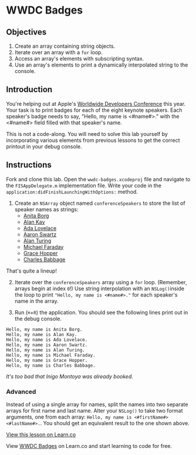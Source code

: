 # WWDC Badges

## Objectives

1. Create an array containing string objects.
2. Iterate over an array with a `for` loop.
3. Access an array's elements with subscripting syntax.
4. Use an array's elements to print a dynamically interpolated string to the console.

## Introduction

You're helping out at Apple's [Worldwide Developers Conference](https://developer.apple.com/wwdc/) this year. Your task is to print badges for each of the eight keynote speakers. Each speaker's badge needs to say, "Hello, my name is <#name#>." with the <#name#> field filled with that speaker's name.

This is not a code-along. You will need to solve this lab yourself by incorporating various elements from previous lessons to get the correct printout in your debug console.

## Instructions

Fork and clone this lab. Open the `wwdc-badges.xcodeproj` file and navigate to the `FISAppDelegate.m` implementation file. Write your code in the `application:didFinishLaunchingWithOptions:` method.

1. Create an `NSArray` object named `conferenceSpeakers` to store the list of speaker names as strings:
    * [Anita Borg](https://en.wikipedia.org/wiki/Anita_Borg)
    * [Alan Kay](https://en.wikipedia.org/wiki/Alan_Kay)
    * [Ada Lovelace](https://en.wikipedia.org/wiki/Ada_Lovelace)
    * [Aaron Swartz](https://en.wikipedia.org/wiki/Aaron_Swartz)
    * [Alan Turing](https://en.wikipedia.org/wiki/Alan_Turing)
    * [Michael Faraday](https://en.wikipedia.org/wiki/Michael_Faraday)
    * [Grace Hopper](https://en.wikipedia.org/wiki/Grace_Hopper)
    * [Charles Babbage](https://en.wikipedia.org/wiki/Charles_Babbage)
 
 That's quite a lineup!

2. Iterate over the `conferenceSpeakers` array using a `for` loop. (Remember, arrays begin at index `0`!) Use string interpolation with an `NSLog()`inside the loop to print `"Hello, my name is <#name#>."` for each speaker's name in the array.

3. Run (`⌘`+`R`) the application. You should see the following lines print out in the debug console.

```objc
Hello, my name is Anita Borg.
Hello, my name is Alan Kay.
Hello, my name is Ada Lovelace.
Hello, my name is Aaron Swartz.
Hello, my name is Alan Turing.
Hello, my name is Michael Faraday.
Hello, my name is Grace Hopper.
Hello, my name is Charles Babbage.
```
*It's too bad that Inigo Montoya was already booked.*

### Advanced

Instead of using a single array for names, split the names into two separate arrays for first name and last name. Alter your `NSLog()` to take two format arguments, one from each array: `Hello, my name is <#firstName#> <#lastName#>.`. You should get an equivalent result to the one shown above.

<a href='https://learn.co/lessons/wwdc-badges' data-visibility='hidden'>View this lesson on Learn.co</a>

<p class='util--hide'>View <a href='https://learn.co/lessons/wwdc-badges'>WWDC Badges</a> on Learn.co and start learning to code for free.</p>
